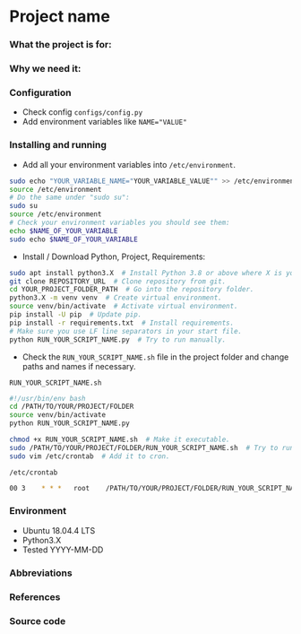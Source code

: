 # Project name

### What the project is for:

### Why we need it:

### Configuration

- Check config `configs/config.py`
- Add environment variables like `NAME="VALUE"`

### Installing and running

- Add all your environment variables into `/etc/environment`.

```bash
sudo echo "YOUR_VARIABLE_NAME="YOUR_VARIABLE_VALUE"" >> /etc/environment && source /etc/environment
source /etc/environment
# Do the same under "sudo su":
sudo su
source /etc/environment
# Check your environment variables you should see them:
echo $NAME_OF_YOUR_VARIABLE
sudo echo $NAME_OF_YOUR_VARIABLE
```

- Install / Download Python, Project, Requirements:

```bash
sudo apt install python3.X  # Install Python 3.8 or above where X is your version (e.g. python3.8)
git clone REPOSITORY_URL  # Clone repository from git.
cd YOUR_PROJECT_FOLDER_PATH  # Go into the repository folder.
python3.X -m venv venv  # Create virtual environment.
source venv/bin/activate  # Activate virtual environment.
pip install -U pip  # Update pip.
pip install -r requirements.txt  # Install requirements.
# Make sure you use LF line separators in your start file.
python RUN_YOUR_SCRIPT_NAME.py  # Try to run manually.
```

- Check the `RUN_YOUR_SCRIPT_NAME.sh` file in the project folder and change paths and names if necessary.

`RUN_YOUR_SCRIPT_NAME.sh`

```bash
#!/usr/bin/env bash
cd /PATH/TO/YOUR/PROJECT/FOLDER
source venv/bin/activate
python RUN_YOUR_SCRIPT_NAME.py
```

```bash
chmod +x RUN_YOUR_SCRIPT_NAME.sh  # Make it executable.
sudo /PATH/TO/YOUR/PROJECT/FOLDER/RUN_YOUR_SCRIPT_NAME.sh  # Try to run manually.
sudo vim /etc/crontab  # Add it to cron.
```

`/etc/crontab`

```bash
00 3    * * *   root    /PATH/TO/YOUR/PROJECT/FOLDER/RUN_YOUR_SCRIPT_NAME.sh
```

### Environment

- Ubuntu 18.04.4 LTS
- Python3.X
- Tested YYYY-MM-DD

### Abbreviations

### References

### Source code
